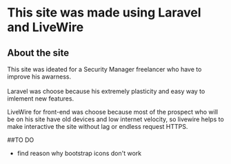 # This site was made using Laravel and LiveWire

## About the site 

This site was ideated for a Security Manager freelancer who have to improve his awarness. <br>
<br>
Laravel was choose because his extremely plasticity and easy way to imlement new features.

LiveWire for front-end was choose because most of the prospect who will be on his site have old devices and low internet velocity, so livewire helps to make interactive the site without lag or endless request HTTPS.

##TO DO
- find reason why bootstrap icons don't work
